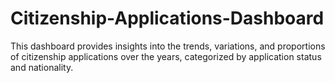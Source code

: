 # Citizenship-Applications-Dashboard
This dashboard provides insights into the trends, variations, and proportions of citizenship applications over the years, categorized by application status and nationality.
